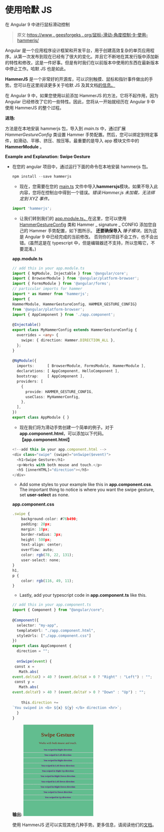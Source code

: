 # 使用哈默 JS

在 Angular 9 中进行鼠标滑动控制

> 原文:[https://www . geesforgeks . org/鼠标-滑动-角度控制-9-使用-hammerjs/](https://www.geeksforgeeks.org/mouse-swipe-controls-in-angular-9-using-hammerjs/)

Angular 是一个应用程序设计框架和开发平台，用于创建高效复杂的单页应用程序。从第一次发布到现在已经有了很大的变化。并且它不断地在其发行版中添加新的特性和修改，这是一件好事。但是有时我们在以前版本中使用的东西在最新版本中停止工作。哈默 JS 也是如此。

**HammerJS** 是一个非常好的开源库，可以识别触摸、鼠标和指针事件做出的手势。您可以在这里阅读更多关于哈默 JS 及其文档[的信息。](https://hammerjs.github.io/)

在 Angular 9 中，如果您使用以前添加 HammerJS 的方法，它将不起作用，因为 Angular 已经修改了它的一些特性。因此，您将从一开始就经历在 Angular 9 中使用 HammerJS 的整个过程。

**进场:**

方法是在本地安装 hammerjs 包，导入到 *main.ts* 中，通过扩展 *HammerGestureConfig* 类设置 Hammer 手势配置。然后，您可以绑定到特定事件，如滑动、平移、挤压、按压等。最重要的是导入 app 模块文件中的 **HammerModule** 。

**Example and Explanation: Swipe Gesture**

*   在您的 angular 项目中，通过运行下面的命令在本地安装 hammerjs 包。

    ```ts
    npm install --save hammerjs
    ```

    *   现在，您需要在您的 <u>main.ts</u> 文件中导入**hammersjs**模块。如果不导入此内容，您将在控制台中得到一个错误。*错误:Hammer.js 未加载，无法绑定到 XYZ 事件。*

    ```ts
    import 'hammerjs';
    ```

    *   让我们转到我们的 <u>app.module.ts，</u>在这里，您可以使用 [HammerGestureConfig](https://github.com/angular/angular/blob/10.0.5/packages/platform-browser/src/dom/events/hammer_gestures.ts#L86-L155) 类和 Hammer _ signature _ CONFIG 添加您自己的 Hammer 手势配置，如下图所示。
    **还要确保导入** *锤子模块*，因为这是 Angular 9 中已经完成的当前修改。
    否则你的项目不会工作，也不会出错。(虽然这是在 typescript 中，但是编辑器还不支持，所以忽略它，不要混淆。)

    **app.module.ts**

    ```ts
    // add this in your app.module.ts
    import { NgModule, Injectable } from '@angular/core';
    import { BrowserModule } from '@angular/platform-browser';
    import { FormsModule } from '@angular/forms';
    // particular imports for hammer
    import * as Hammer from 'hammerjs';
    import {
    HammerModule, HammerGestureConfig, HAMMER_GESTURE_CONFIG} 
    from '@angular/platform-browser';
    import { AppComponent } from './app.component';

    @Injectable()
    export class MyHammerConfig extends HammerGestureConfig {
      overrides = <any> {
        swipe: { direction: Hammer.DIRECTION_ALL },
      };
    }

    @NgModule({
      imports:      [ BrowserModule, FormsModule, HammerModule ],
      declarations: [ AppComponent, HelloComponent ],
      bootstrap:    [ AppComponent ],
      providers: [
        {
          provide: HAMMER_GESTURE_CONFIG,
          useClass: MyHammerConfig,
        },
      ],
    })
    export class AppModule { }
    ```

    *   现在我们将为滑动手势创建一个简单的例子。对于**app.component.html**，可以添加以下代码。
    **【app.component.html】**

    ```ts
    <!--add this in your app.component.html -->
    <div class="swipe" (swipe)="onSwipe($event)">
      <h1>Swipe Gesture</h1>
      <p>Works with both mouse and touch.</p>
      <h5 [innerHTML]="direction"></h5>
    </div>
    ```

    *   Add some styles to your example like this in **app.component.css**. The important thing to notice is where you want the swipe gesture, set **user-select** as none.

    **app.component.css**

    ```ts
    .swipe {
        background-color: #76b490;
        padding: 20px;
        margin: 10px;
        border-radius: 3px;
        height: 500px;
        text-align: center;
        overflow: auto;
        color: rgb(78, 22, 131);
        user-select: none;
    }
    h1,
    p {
        color: rgb(116, 49, 11);
    }
    ```

    *   Lastly, add your typescript code in **app.component.ts** like this.

    ```ts
    // add this in your app.component.ts
    import { Component } from "@angular/core";

    @Component({
      selector: "my-app",
      templateUrl: "./app.component.html",
      styleUrls: ["./app.component.css"]
    })
    export class AppComponent {
      direction = "";

      onSwipe(event) {
     const x =
       Math.abs(
    event.deltaX) > 40 ? (event.deltaX > 0 ? "Right" : "Left") : "";
     const y =
       Math.abs(
    event.deltaY) > 40 ? (event.deltaY > 0 ? "Down" : "Up") : "";

        this.direction += 
    `You swiped in <b> ${x} ${y} </b> direction <hr>`;
      }
    }
    ```

    **输出:**
    ![](img/e78b15a9356f9a9b3066f367322c725e.png)

    使用 HammerJS 还可以实现其他几种手势。更多信息，请阅读他们的[文档](https://hammerjs.github.io/getting-started/)。